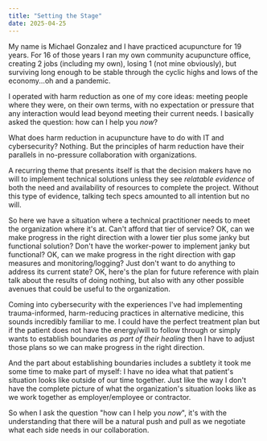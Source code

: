 ```yaml
---
title: "Setting the Stage"
date: 2025-04-25
---
```


My name is Michael Gonzalez and I have practiced acupuncture for 19 years. For 16 of those years I ran my own community acupuncture office, creating 2 jobs (including my own), losing 1 (not mine obviously), but surviving long enough to be stable through the cyclic highs and lows of the economy...oh and a pandemic.


I operated with harm reduction as one of my core ideas: meeting people where they were, on their own terms, with no expectation or pressure that any interaction would lead beyond meeting their current needs. I basically asked the question: how can I help you *now*? 


What does harm reduction in acupuncture have to do with IT and cybersecurity? Nothing. But the principles of harm reduction have their parallels in no-pressure collaboration with organizations. 


A recurring theme that presents itself is that the decision makers have no will to implement technical solutions unless they see *relatable evidence* of both the need and availability of resources to complete the project. Without this type of evidence, talking tech specs amounted to all intention but no will.


So here we have a situation where a technical practitioner needs to meet the organization where it's at. Can't afford that tier of service? OK, can we make progress in the right direction with a lower tier plus some janky but functional solution? Don't have the worker-power to implement janky but functional? OK, can we make progress in the right direction with gap measures and monitoring/logging? Just don't want to do anything to address its current state? OK, here's the plan for future reference with plain talk about the results of doing nothing, but also with any other possible avenues that could be useful to the organization.


Coming into cybersecurity with the experiences I've had implementing trauma-informed, harm-reducing practices in alternative medicine, this sounds incredibly familiar to me. I could have the perfect treatment plan but if the patient does not have the energy/will to follow through or simply wants to establish boundaries *as part of their healing* then I have to adjust those plans so we can make progress in the right direction. 


And the part about establishing boundaries includes a subtlety it took me some time to make part of myself: I have no idea what that patient's situation looks like outside of our time together. Just like the way I don't have the complete picture of what the organization's situation looks like as we work together as employer/employee or contractor.


So when I ask the question "how can I help you *now*", it's with the understanding that there will be a natural push and pull as we negotiate what each side needs in our collaboration.
